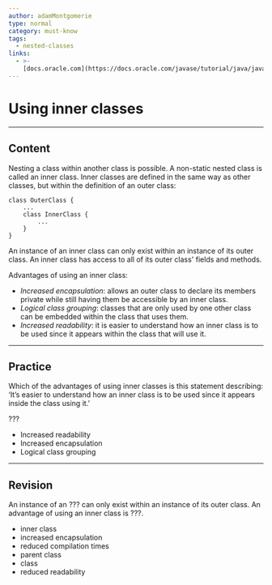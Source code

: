 ```yaml
---
author: adamMontgomerie
type: normal
category: must-know
tags:
  - nested-classes
links:
  - >-
    [docs.oracle.com](https://docs.oracle.com/javase/tutorial/java/javaOO/nested.html){website}
---
```


# Using inner classes


---

## Content

Nesting a class within another class is possible. A non-static nested class is called an inner class. Inner classes are defined in the same way as other classes, but within the definition of an outer class:

```plain-text
class OuterClass {
    ...
    class InnerClass {
        ...
    }
}
```

An instance of an inner class can only exist within an instance of its outer class. An inner class has access to all of its outer class' fields and methods.

Advantages of using an inner class:

- *Increased encapsulation*: allows an outer class to declare its members private while still having them be accessible by an inner class.
- *Logical class grouping*: classes that are only used by one other class can be embedded within the class that uses them.
- *Increased readability*: it is easier to understand how an inner class is to be used since it appears within the class that will use it.


---

## Practice

Which of the advantages of using inner classes is this statement describing: ‘It’s easier to understand how an inner class is to be used since it appears inside the class using it.’ 

???

- Increased readability
- Increased encapsulation
- Logical class grouping


---

## Revision

An instance of an ??? can only exist within an instance of its outer class. An advantage of using an inner class is ???.

- inner class
- increased encapsulation
- reduced compilation times
- parent class
- class
- reduced readability
 
